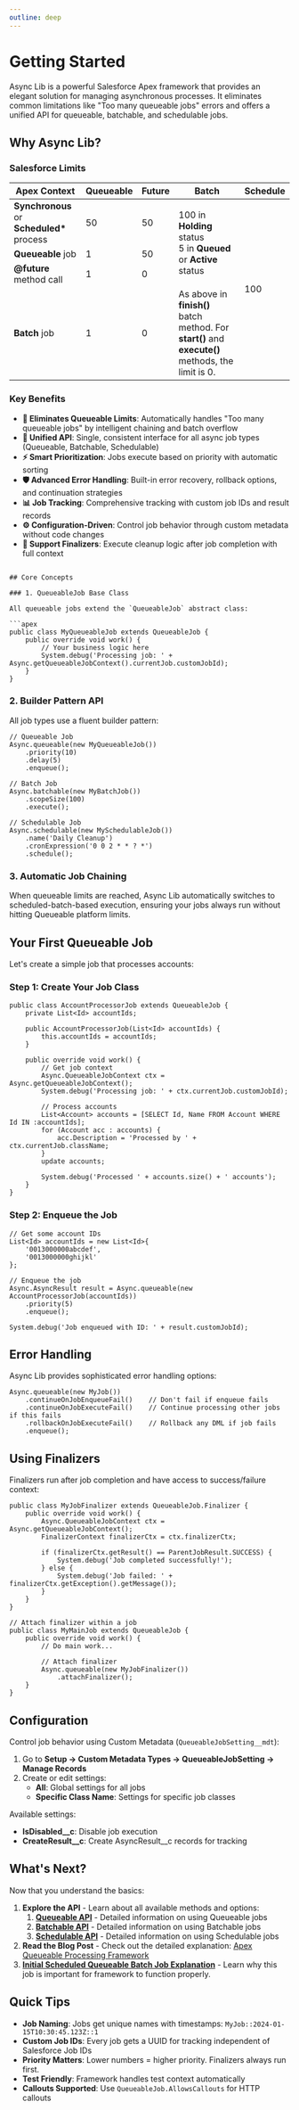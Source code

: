 ```yaml
---
outline: deep
---
```


# Getting Started

Async Lib is a powerful Salesforce Apex framework that provides an elegant solution for managing asynchronous processes. It eliminates common limitations like "Too many queueable jobs" errors and offers a unified API for queueable, batchable, and schedulable jobs.

## Why Async Lib?

### Salesforce Limits

<table>
    <thead>
        <tr>
            <th>Apex Context</th>
            <th>Queueable</th>
            <th>Future</th>
            <th>Batch</th>
            <th>Schedule</th>
        </tr>
    </thead>
    <tbody>
        <tr>
            <td><strong>Synchronous</strong> or <strong>Scheduled*</strong> process</td>
            <td>50</td>
            <td>50</td>
            <td rowspan="3">100 in <strong>Holding</strong> status<br/>5 in <strong>Queued</strong> or <strong>Active</strong> status</td>
            <td rowspan="4">100</td>
        </tr>
        <tr>
            <td><strong>Queueable</strong> job</td>
            <td>1</td>
            <td>50</td>
        </tr>
        <tr>
            <td><strong>@future</strong> method call</td>
            <td>1</td>
            <td>0</td>
        </tr>
        <tr>
            <td><strong>Batch</strong> job</td>
            <td>1</td>
            <td>0</td>
            <td>As above in <strong>finish()</strong> batch method. For <strong>start()</strong> and <strong>execute()</strong> methods, the limit is 0.</td>
        </tr>
    </tbody>
</table>

### Key Benefits

- **🚀 Eliminates Queueable Limits**: Automatically handles "Too many queueable jobs" by intelligent chaining and batch overflow
- **🎯 Unified API**: Single, consistent interface for all async job types (Queueable, Batchable, Schedulable)
- **⚡ Smart Prioritization**: Jobs execute based on priority with automatic sorting
- **🛡️ Advanced Error Handling**: Built-in error recovery, rollback options, and continuation strategies
- **📊 Job Tracking**: Comprehensive tracking with custom job IDs and result records
- **⚙️ Configuration-Driven**: Control job behavior through custom metadata without code changes
- **🔗 Support Finalizers**: Execute cleanup logic after job completion with full context

```

## Core Concepts

### 1. QueueableJob Base Class

All queueable jobs extend the `QueueableJob` abstract class:

```apex
public class MyQueueableJob extends QueueableJob {
    public override void work() {
        // Your business logic here
        System.debug('Processing job: ' + Async.getQueueableJobContext().currentJob.customJobId);
    }
}
```

### 2. Builder Pattern API

All job types use a fluent builder pattern:

```apex
// Queueable Job
Async.queueable(new MyQueueableJob())
    .priority(10)
    .delay(5)
    .enqueue();

// Batch Job
Async.batchable(new MyBatchJob())
    .scopeSize(100)
    .execute();

// Schedulable Job
Async.schedulable(new MySchedulableJob())
    .name('Daily Cleanup')
    .cronExpression('0 0 2 * * ? *')
    .schedule();
```

### 3. Automatic Job Chaining

When queueable limits are reached, Async Lib automatically switches to scheduled-batch-based execution, ensuring your jobs always run without hitting Queueable platform limits.

## Your First Queueable Job

Let's create a simple job that processes accounts:

### Step 1: Create Your Job Class

```apex
public class AccountProcessorJob extends QueueableJob {
    private List<Id> accountIds;
    
    public AccountProcessorJob(List<Id> accountIds) {
        this.accountIds = accountIds;
    }
    
    public override void work() {
        // Get job context
        Async.QueueableJobContext ctx = Async.getQueueableJobContext();
        System.debug('Processing job: ' + ctx.currentJob.customJobId);
        
        // Process accounts
        List<Account> accounts = [SELECT Id, Name FROM Account WHERE Id IN :accountIds];
        for (Account acc : accounts) {
            acc.Description = 'Processed by ' + ctx.currentJob.className;
        }
        update accounts;
        
        System.debug('Processed ' + accounts.size() + ' accounts');
    }
}
```

### Step 2: Enqueue the Job

```apex
// Get some account IDs
List<Id> accountIds = new List<Id>{
    '0013000000abcdef',
    '0013000000ghijkl'
};

// Enqueue the job
Async.AsyncResult result = Async.queueable(new AccountProcessorJob(accountIds))
    .priority(5)
    .enqueue();

System.debug('Job enqueued with ID: ' + result.customJobId);
```

## Error Handling

Async Lib provides sophisticated error handling options:

```apex
Async.queueable(new MyJob())
    .continueOnJobEnqueueFail()    // Don't fail if enqueue fails
    .continueOnJobExecuteFail()    // Continue processing other jobs if this fails
    .rollbackOnJobExecuteFail()    // Rollback any DML if job fails
    .enqueue();
```

## Using Finalizers

Finalizers run after job completion and have access to success/failure context:

```apex
public class MyJobFinalizer extends QueueableJob.Finalizer {
    public override void work() {
        Async.QueueableJobContext ctx = Async.getQueueableJobContext();
        FinalizerContext finalizerCtx = ctx.finalizerCtx;
        
        if (finalizerCtx.getResult() == ParentJobResult.SUCCESS) {
            System.debug('Job completed successfully!');
        } else {
            System.debug('Job failed: ' + finalizerCtx.getException().getMessage());
        }
    }
}

// Attach finalizer within a job
public class MyMainJob extends QueueableJob {
    public override void work() {
        // Do main work...
        
        // Attach finalizer
        Async.queueable(new MyJobFinalizer())
            .attachFinalizer();
    }
}
```

## Configuration

Control job behavior using Custom Metadata (`QueueableJobSetting__mdt`):

1. Go to **Setup → Custom Metadata Types → QueueableJobSetting → Manage Records**
2. Create or edit settings:
   - **All**: Global settings for all jobs
   - **Specific Class Name**: Settings for specific job classes

Available settings:
- **IsDisabled__c**: Disable job execution
- **CreateResult__c**: Create AsyncResult__c records for tracking

## What's Next?

Now that you understand the basics:

1. **Explore the API** - Learn about all available methods and options:
   1. **[Queueable API](/api/queueable.md)** - Detailed information on using Queueable jobs
   2. **[Batchable API](/api/batchable.md)** - Detailed information on using Batchable jobs
   3. **[Schedulable API](/api/schedulable.md)** - Detailed information on using Schedulable jobs
2. **Read the Blog Post** - Check out the detailed explanation: [Apex Queueable Processing Framework](https://blog.beyondthecloud.dev/blog/apex-queueable-processing-framework)
3. **[Initial Scheduled Queueable Batch Job Explanation](/initial-scheduled-queuable-batch-job.md)** - Learn why this job is important for framework to function properly.

## Quick Tips

- **Job Naming**: Jobs get unique names with timestamps: `MyJob::2024-01-15T10:30:45.123Z::1`
- **Custom Job IDs**: Every job gets a UUID for tracking independent of Salesforce Job IDs
- **Priority Matters**: Lower numbers = higher priority. Finalizers always run first.
- **Test Friendly**: Framework handles test context automatically
- **Callouts Supported**: Use `QueueableJob.AllowsCallouts` for HTTP callouts